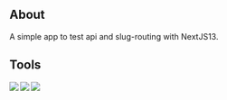 ## About

A simple app to test api and slug-routing with NextJS13.

## Tools

<img align="left" src="https://img.shields.io/badge/-React-white?style=for-the-badge&logo=React&logoColor=#61DAFB"/>
<img align="left" src="https://img.shields.io/badge/-TypeScript-white?style=for-the-badge&logo=TypeScript&logoColor=#61DAFB"/>
<img align="left" src="https://img.shields.io/badge/-Sass-white?style=for-the-badge&logo=Sass&logoColor=#CC6699"/>
